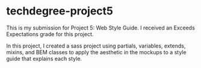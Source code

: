 # techdegree-project5

This is my submission for Project 5: Web Style Guide. I received an Exceeds Expectations grade for this project.

In this project, I created a sass project using partials, variables, extends, mixins, and BEM classes to apply the aesthetic in the mockups to a style guide that explains each style.
